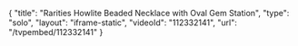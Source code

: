 {
    "title": "Rarities Howlite Beaded Necklace with Oval Gem Station",
    "type": "solo",
    "layout": "iframe-static",
    "videoId": "112332141",
    "url": "\/tvpembed\/112332141"
}
